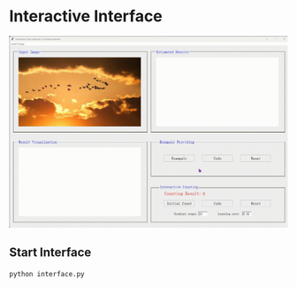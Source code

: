 # **Interactive Interface**

![Local GIF](./interface_demo.gif)

## Start Interface
```
python interface.py
```